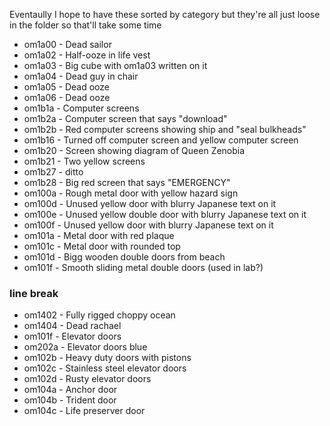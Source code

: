 Eventaully I hope to have these sorted by category but they're all just loose in the folder so that'll take some time
* om1a00 - Dead sailor
* om1a02 - Half-ooze in life vest
* om1a03 - Big cube with om1a03 written on it
* om1a04 - Dead guy in chair
* om1a05 - Dead ooze
* om1a06 - Dead ooze
* om1b1a - Computer screens
* om1b2a - Computer screen that says "download"
* om1b2b - Red computer screens showing ship and "seal bulkheads"
* om1b16 - Turned off computer screen and yellow computer screen
* om1b20 - Screen showing diagram of Queen Zenobia
* om1b21 - Two yellow screens
* om1b27 - ditto
* om1b28 - Big red screen that says "EMERGENCY"
* om100a - Rough metal door with yellow hazard sign
* om100d - Unused yellow door with blurry Japanese text on it
* om100e - Unused yellow double door with blurry Japanese text on it
* om100f - Unused yellow door with blurry Japanese text on it
* om101a - Metal door with red plaque
* om101c - Metal door with rounded top
* om101d - Bigg wooden double doors from beach
* om101f - Smooth sliding metal double doors (used in lab?)



### line break
* om1402 - Fully rigged choppy ocean
* om1404 - Dead rachael
* om101f - Elevator doors
* om202a - Elevator doors blue
* om102b - Heavy duty doors with pistons
* om102c - Stainless steel elevator doors
* om102d - Rusty elevator doors
* om104a - Anchor door
* om104b - Trident door
* om104c - Life preserver door
